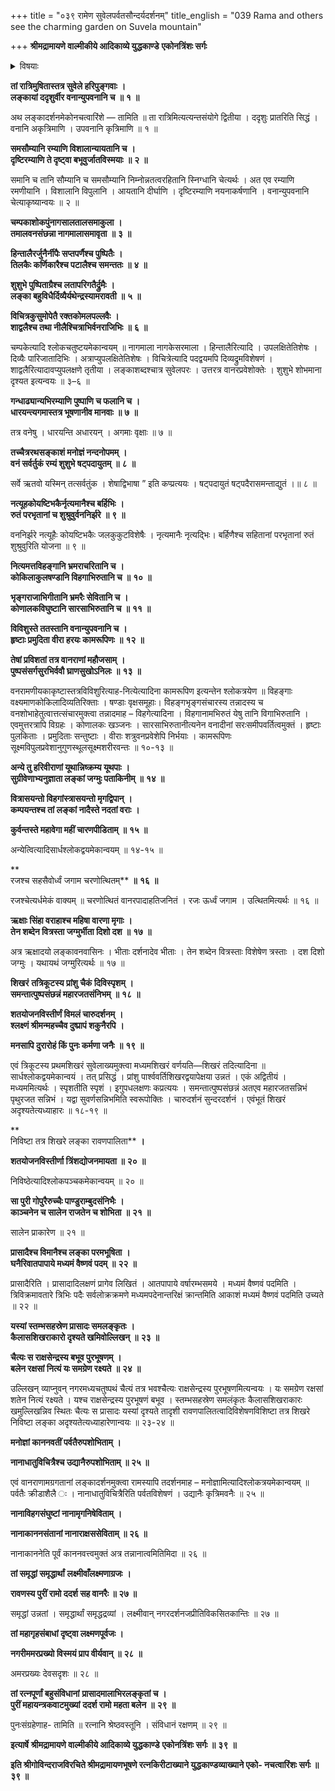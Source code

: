 +++
title = "०३९ रामेण सुवेलपर्वतसौन्दर्यदर्शनम्"
title_english = "039 Rama and others see the charming garden on Suvela mountain"

+++
**श्रीमद्रामायणे वाल्मीकीये आदिकाव्ये युद्धकाण्डे** **एकोनत्रिंशः सर्गः**


<details><summary>विषयाः</summary>

रात्रौसुग्रीवादिभिःसहसुवेले सुखोषितेनरामेण प्रातलंङ्कावलोकनम् ॥ १ ॥

</details>


**तां रात्रिमुषितास्तत्र सुवेले हरिपुङ्गवाः** **।  
लङ्कायां ददृशुर्वीर वनान्युपवनानि च** **॥** **१** **॥**

अथ लङ्कादर्शनमेकोनचत्वारिंशे — तामिति ॥ ता रात्रिमित्यत्यन्तसंयोगे द्वितीया । ददृशुः प्रातरिति सिद्धं । वनानि अकृत्रिमाणि । उपवनानि कृत्रिमाणि ॥ १ ॥



**समसौम्यानि रम्याणि विशालान्यायतानि च** **।  
दृष्टिरम्याणि ते दृष्ट्वा बभूवुर्जातविस्मयाः** **॥** **२** **॥**

समानि च तानि सौम्यानि च समसौम्यानि निम्नोन्नतत्वरहितानि स्निग्धानि चेत्यर्थः । अत एव रम्याणि रमणीयानि । विशालानि विपुलानि । आयतानि दीर्घाणि । दृष्टिरम्याणि नयनाकर्षणानि । वनान्युपवनानि चेत्याकृष्यान्वयः ॥ २ ॥



**चम्पकाशोकपुंनागसालतालसमाकुला** **।  
तमालवनसंछन्ना नागमालासमावृता** **॥** **३** **॥**

**हिन्तालैरर्जुनैर्नीपैः सप्तपर्णैश्च पुष्पितैः** **।  
तिलकैः कर्णिकारैश्च पटालैश्च समन्ततः** **॥** **४** **॥**

**शुशुभे पुष्पिताग्रैश्च लतापरिगतैर्द्रुमैः** **।  
लङ्का बहुविधैर्दिव्यैर्यथेन्द्रस्यामरावती** **॥** **५** **॥**

**विचित्रकुसुमोपेतै रक्तकोमलपल्लवैः** **।  
शाद्वलैश्च तथा नीलैश्चित्राभिर्वनराजिभिः** **॥** **६** **॥**

चम्पकेत्यादि श्लोकचतुष्टयमेकान्वयम् ॥ नागमाला नागकेसरमाला । हिन्तालैरित्यादि । उपलक्षितेतिशेषः । दिव्यैः पारिजातादिभिः । अत्राप्युपलक्षितेतिशेषः । विचित्रेत्यादि पदद्वयमपि दिव्यद्रुमविशेषणं । शाद्वलैरित्यादावप्युपलक्षणे तृतीया । लङ्काशब्दश्चात्र सुवेलपरः । उत्तरत्र वानरप्रवेशोक्तेः । शुशुभे शोभमाना दृश्यत इत्यन्वयः ॥ ३–६ ॥



**गन्धाढ्यान्यभिरम्याणि पुष्पाणि च फलानि च** **।  
धारयन्त्यगमास्तत्र भूषणानीव मानवाः** **॥** **७** **॥**

तत्र वनेषु । धारयन्ति अधारयन् । अगमाः वृक्षाः ॥ ७ ॥



**तच्चैत्ररथसङ्काशं मनोज्ञं नन्दनोपमम्** **।  
वनं सर्वर्तुकं रम्यं शुशुभे षट्पदायुतम्** **॥** **८** **॥**

सर्वे ऋतवो यस्मिन् तत्सर्वतुंक । शेषाद्विभाषा ” इति कप्प्रत्ययः । षट्पदायुतं षट्पदैरासमन्ताद्युतं ।॥ ८ ॥



**नत्यूहकोयष्टिभकैर्नृत्यमानैश्च बर्हिभिः** **।  
रुतं परभृतानां च शुश्रुवुर्वननिर्झरे** **॥** **९** **॥**

वननिर्झरे नत्यूहैः कोयष्टिभकैः जलकुकुटविशेषैः । नृत्यमानैः नृत्यद्भिः। बर्हिणैश्च सहितानां परभृतानां रुतं शुश्रुवुरिति योजना ॥ ९ ॥



**नित्यमत्तविहङ्गानि भ्रमराचरितानि च** **।  
कोकिलाकुलषण्डानि विहगाभिरुतानि च** **॥** **१०** **॥**

**भृङ्गराजाभिगीतानि भ्रमरैः सेवितानि च** **।  
कोणालकविघुष्टानि सारसाभिरुतानि च** **॥** **११** **॥**

**विविशुस्ते ततस्तानि वनान्युपवनानि च** **।  
हृष्टाः प्रमुदिता वीरा हरयः कामरूपिणः** **॥** **१२** **॥**

**तेषां प्रविशतां तत्र वानराणां महौजसाम्** **।  
पुष्पसंसर्गसुरभिर्ववौ घ्राणसुखोऽनिलः** **॥** **१३** **॥**

वनरामणीयकाकृष्टास्तत्रविविशुरित्याह-नित्येत्यादिना कामरूपिण इत्यन्तेन श्लोकत्रयेण ॥ विहङ्गाः वक्ष्यमाणकोकिलादिव्यतिरिक्ताः । षण्डाः वृक्षसमूहाः। विहङ्गभृङ्गसंचारस्य तन्नादस्य च वनशोभाहेतुत्वात्तत्संचारमुक्त्वा तन्नादमाह – विहगेत्यादिना । विहगानामभिरुतं येषु तानि विगाभिरुतानि । एवमुत्तरत्रापि विग्रहः । कोणालकः खञ्जनः । सारसाभिरुतानीत्यनेन वनादीनां सरःसमीपवर्तित्वमुक्तं । हृष्टाः पुलकिताः । प्रमुदिताः सन्तुष्टाः । वीराः शत्रुवनप्रवेशेपि निर्भयाः । कामरूपिणः सूक्ष्मविपुलप्रवेशानुगुणस्थूलसूक्ष्मशरीरवन्तः ॥ १०-१३ ॥



**अन्ये तु हरिवीराणां यूथान्निष्क्रम्य यूथपाः** **।  
सुग्रीवेणाभ्यनुज्ञाता लङ्कां जग्मुः पताकिनीम्** **॥** **१४** **॥**

**वित्रासयन्तो विहगांस्त्रासयन्तो मृगद्विपान्** **।  
कम्पयन्तश्च तां लङ्कां नादैस्ते नदतां वराः** **।**

**कुर्वन्तस्ते महावेगा महीं चारणपीडिताम्** **॥** **१५** **॥**

अन्येत्वित्यादिसार्धश्लोकद्वयमेकान्वयम् ॥ १४-१५ ॥

**  
रजश्च सहसैवोर्ध्वं जगाम चरणोत्थितम्** **॥** **१६** **॥**

रजश्चेत्यर्धमेकं वाक्यम् ॥ चरणोत्थितं वानरपादाहतिजनितं । रजः ऊर्ध्वं जगाम । उत्थितमित्यर्थः ॥ १६ ॥



**ऋक्षाः सिंहा वराहाश्च महिषा वारणा मृगाः** **।  
तेन शब्देन वित्रस्ता जग्मुर्भीता दिशो दश** **॥** **१७** **॥**

अत्र ऋक्षादयो लङ्कावनवासिनः । भीताः दर्शनादेव भीताः । तेन शब्देन वित्रस्ताः विशेषेण त्रस्ताः । दश दिशो जग्मुः । यथायथं जग्मुरित्यर्थः ॥ १७ ॥



**शिखरं** **तत्रिकूटस्य प्रांशु चैकं दिविस्पृशम्** **।  
समन्तात्पुष्पसंछन्नं महारजतसंनिभम्** **॥** **१८** **॥**

**शतयोजनविस्तीर्णं विमलं चारुदर्शनम्** **।  
श्लक्ष्णं श्रीमन्महच्चैव दुष्प्रापं शकुनैरपि** **।**

**मनसापि दुरारोहं किं पुनः कर्मणा जनैः** **॥** **१९** **॥**

एवं त्रिकूटस्य प्रथमशिखरं सुवेलाख्यमुक्त्वा मध्यमशिखरं वर्णयति—शिखरं तदित्यादिना ॥ सार्धश्लोकद्वयमेकान्वयं । तत् प्रसिद्धं । प्रांशु पार्श्ववर्तिशिखरद्वयापेक्षया उन्नतं । एकं अद्वितीयं । मध्यममित्यर्थः । स्पृशतीति स्पृशं । इगुपधलक्षणः कप्रत्ययः । समन्तात्पुष्पसंछन्नं अतएव महारजतसन्निभं पृथुरजत सन्निभं । यद्वा सुवर्णसन्निभमिति स्वरूपोक्तिः । चारुदर्शनं सुन्दरदर्शनं । एवंभूतं शिखरं अदृश्यतेत्यध्याहारः ॥ १८-१९ ॥

**  
निविष्टा तत्र शिखरे लङ्का रावणपालिता** **।**

**शतयोजनविस्तीर्णा त्रिंशद्योजनमायता ॥** **२०** **॥**

निविष्ठेत्यादिश्लोकपञ्चकमेकान्वयम् ॥ २० ॥



**सा पुरी गोपुरैरुच्चैः पाण्डुराम्बुदसंनिभैः** **।  
काञ्चनेन च सालेन राजतेन च शोभिता** **॥** **२१** **॥**

सालेन प्राकारेण ॥ २१ ॥



**प्रासादैश्च विमानैश्च लङ्का परमभूषिता** **।  
घनैरिवातपापाये मध्यमं वैष्णवं पदम्** **॥** **२२** **॥**

प्रासादैरिति । प्रासादादिलक्षणं प्रागेव लिखितं । आतपापाये वर्षारम्भसमये । मध्यमं वैष्णवं पदमिति । त्रिविक्रमावतारे त्रिभिः पदैः सर्वलोक्रक्रमणे मध्यमपदेनान्तरिक्षं क्रान्तमिति आकाशं मध्यमं वैष्णवं पदमिति उच्यते ॥ २२ ॥



**यस्यां स्तम्भसहस्रेण प्रासादः समलङ्कृतः** **।  
कैलासशिखराकारो दृश्यते खमिवोल्लिखन्** **॥** **२३** **॥**

**चैत्यः स राक्षसेन्द्रस्य बभूव पुरभूषणम्** **।  
बलेन रक्षसां नित्यं यः समग्रेण रक्ष्यते** **॥** **२४** **॥**

उल्लिखन् व्याप्नुवन् नगरमध्यचतुष्पथं चैत्यं तत्र भवश्चैत्यः राक्षसेन्द्रस्य पुरभूषणमित्यन्वयः । यः समग्रेण रक्षसां शतेन नित्यं रक्ष्यते । यश्च राक्षसेन्द्रस्य पुरभूषणं बभूव । स्तम्भसहस्रेण समलंकृतः कैलासशिखराकारः खमुल्लिखन्निव स्थितः चैत्यः स प्रासादः यस्यां दृश्यते तादृशी रावणपालितत्वादिविशेषणविशिष्टा तत्र शिखरे निविष्टा लङ्का अदृश्यतेत्यध्याहारेणान्वयः ॥ २३-२४ ॥



**मनोज्ञां काननवतीं पर्वतैरुपशोभिताम्** **।**

**नानाधातुविचित्रैश्च उद्यानैरुपशोभिताम् ॥ २५ ॥**

एवं वानराणामग्रगतानां लङ्कादर्शनमुक्त्वा रामस्यापि तदर्शनमाह – मनोज्ञामित्यादिश्लोकत्रयमेकान्वयम् ॥ पर्वतैः क्रीडाशैलै ः । नानाधातुविचित्रैरिति पर्वतविशेषणं । उद्यानैः कृत्रिमवनैः ॥ २५ ॥



**नानाविहगसंघुष्टां नानामृगनिषेविताम्** **।**

**नानाकाननसंतानां नानाराक्षससेविताम् ॥ २६ ॥**

नानाकाननेति पूर्वं काननवत्त्वमुक्तं अत्र तन्नानात्वमितिमिदा ॥ २६ ॥



**तां समृद्धां समृद्धार्थां** **लक्ष्मीवाँलक्ष्मणाग्रजः** **।**

**रावणस्य पुरीं रामो ददर्श सह वानरैः ॥ २७ ॥**

समृद्धां उन्नतां । समृद्धार्थां समृद्धद्रव्यां । लक्ष्मीवान् नगरदर्शनजप्रीतिविकसितकान्तिः ॥ २७ ॥



**तां महागृहसंबाधां दृष्ट्वा लक्ष्मणपूर्वजः ।**

**नगरीममरप्रख्यो विस्मयं प्राप वीर्यवान् ॥** **२८** **॥**

अमरप्रख्यः देवसदृशः ॥ २८ ॥



**तां रत्नपूर्णां बहुसंविधानां** **प्रासादमालाभिरलङ्कृतां च** **।  
पुरीं महायन्त्रकवाटमुख्यां** **ददर्श रामो महता बलेन** **॥** **२९** **॥**

पुनःसंग्रहेणाह- तामिति ॥ रत्नानि श्रेष्ठवस्तूनि । संविधानं रक्षणम् ॥ २९ ॥



**इत्यार्षे** **श्रीमद्रामायणे वाल्मीकीये आदिकाव्ये युद्धकाण्डे** **एकोनत्रिंशः सर्गः ॥** **३९** **॥**

**इति श्रीगोविन्दराजविरचिते श्रीमद्रामायणभूषणे रत्नकिरीटाख्याने युद्धकाण्डव्याख्याने एको- नचत्वारिंशः सर्गः ॥ ३९ ॥**
